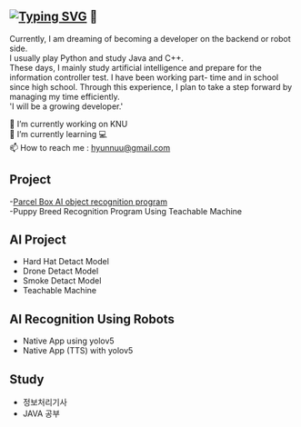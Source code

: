 ## [![Typing SVG](https://readme-typing-svg.demolab.com/?lines='HELLO+WORLD';This+Is+Hyunwoo's+Repository )](https://git.io/typing-svg) 👋

Currently, I am dreaming of becoming a developer on the backend or robot side.  
I usually play Python and study Java and C++.  
These days, I mainly study artificial intelligence and prepare for the information controller test. I have been working part- 
 time and in school since high school. Through this experience, I plan to take a step forward by managing my time efficiently.  
'I will be a growing developer.'  
  
🔭 I’m currently working on KNU  
🌱 I’m currently learning 💻  
📫 How to reach me : hyunnuu@gmail.com  
## Project  
-[Parcel Box AI object recognition program](https://github.com/hyunnuuu/Parcel-Box)  
-Puppy Breed Recognition Program Using Teachable Machine  

## AI Project    
- Hard Hat Detact Model
- Drone Detact Model
- Smoke Detact Model
- Teachable Machine

## AI Recognition Using Robots
- Native App using yolov5
- Native App (TTS) with yolov5

## Study
- 정보처리기사
- JAVA 공부
  






  


